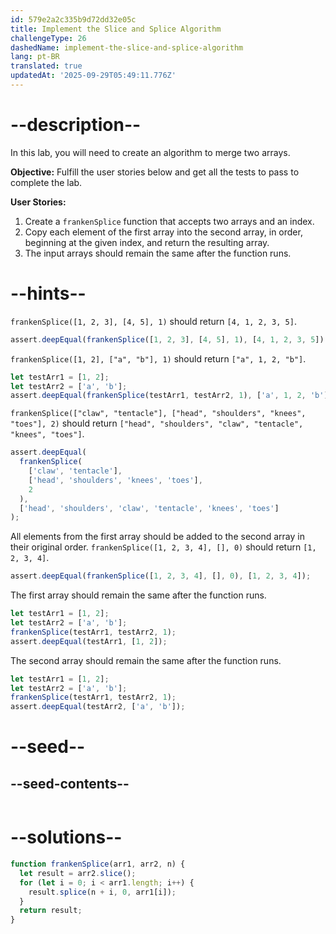 ```yaml
---
id: 579e2a2c335b9d72dd32e05c
title: Implement the Slice and Splice Algorithm
challengeType: 26
dashedName: implement-the-slice-and-splice-algorithm
lang: pt-BR
translated: true
updatedAt: '2025-09-29T05:49:11.776Z'
---
```


# --description--

In this lab, you will need to create an algorithm to merge two arrays.

**Objective:** Fulfill the user stories below and get all the tests to pass to complete the lab.

**User Stories:**

1. Create a `frankenSplice` function that accepts two arrays and an index.
1. Copy each element of the first array into the second array, in order, beginning at the given index, and return the resulting array.
1. The input arrays should remain the same after the function runs.

# --hints--

`frankenSplice([1, 2, 3], [4, 5], 1)` should return `[4, 1, 2, 3, 5]`.

```js
assert.deepEqual(frankenSplice([1, 2, 3], [4, 5], 1), [4, 1, 2, 3, 5]);
```

`frankenSplice([1, 2], ["a", "b"], 1)` should return `["a", 1, 2, "b"]`.

```js
let testArr1 = [1, 2];
let testArr2 = ['a', 'b'];
assert.deepEqual(frankenSplice(testArr1, testArr2, 1), ['a', 1, 2, 'b']);
```

`frankenSplice(["claw", "tentacle"], ["head", "shoulders", "knees", "toes"], 2)` should return `["head", "shoulders", "claw", "tentacle", "knees", "toes"]`.

```js
assert.deepEqual(
  frankenSplice(
    ['claw', 'tentacle'],
    ['head', 'shoulders', 'knees', 'toes'],
    2
  ),
  ['head', 'shoulders', 'claw', 'tentacle', 'knees', 'toes']
);
```

All elements from the first array should be added to the second array in their original order. `frankenSplice([1, 2, 3, 4], [], 0)` should return `[1, 2, 3, 4]`.

```js
assert.deepEqual(frankenSplice([1, 2, 3, 4], [], 0), [1, 2, 3, 4]);
```

The first array should remain the same after the function runs.

```js
let testArr1 = [1, 2];
let testArr2 = ['a', 'b'];
frankenSplice(testArr1, testArr2, 1);
assert.deepEqual(testArr1, [1, 2]);
```

The second array should remain the same after the function runs.

```js
let testArr1 = [1, 2];
let testArr2 = ['a', 'b'];
frankenSplice(testArr1, testArr2, 1);
assert.deepEqual(testArr2, ['a', 'b']);
```

# --seed--

## --seed-contents--

```js

```

# --solutions--

```js
function frankenSplice(arr1, arr2, n) {
  let result = arr2.slice();
  for (let i = 0; i < arr1.length; i++) {
    result.splice(n + i, 0, arr1[i]);
  }
  return result;
}
```
